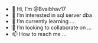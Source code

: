 - 👋 Hi, I’m @Bvaibhav17
- 👀 I’m interested in sql server dba   
- 🌱 I’m currently learning ...
- 💞️ I’m looking to collaborate on ...
- 📫 How to reach me ...

<!---
Bvaibhav17/Bvaibhav17 is a ✨ special ✨ repository because its `README.md` (this file) appears on your GitHub profile.
You can click the Preview link to take a look at your changes.
--->
